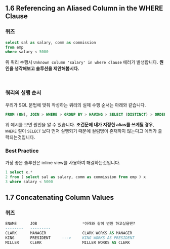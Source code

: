 ## 1.6 Referencing an Aliased Column in the WHERE Clause

### 퀴즈

~~~sql
select sal as salary, comm as commission
from emp
where salary < 5000
~~~

위 쿼리 수행시 `Unknown column 'salary' in where clause` 에러가 발생합니다. **원인을 생각해보고 솔루션을 제안해봅시다.**

<br>

### 쿼리의 실행 순서

우리가 SQL 문법에 맞춰 작성하는 쿼리의 실제 수행 순서는 아래와 같습니다.

~~~sql
FROM (ON), JOIN > WHERE > GROUP BY > HAVING > SELECT (DISTINCT) > ORDER BY
~~~

위 예시를 보면 원인을 알 수 있습니다. **조건문에 내가 지정한 alias를 쓰게될 경우**,  `WHERE` 절이 `SELECT` 보다 먼저 실행되기 때문에 컬럼명이 존재하지 않는다고 에러가 출력되는것입니다.



### Best Practice

가장 좋은 솔루션은 inline view를 사용하여 해결하는것입니다.

~~~sql
1 select x.*
2 from ( select sal as salary, comm as commission from emp ) x
3 where salary < 5000
~~~





## 1.7 Concatenating Column Values

### 퀴즈

~~~sql
ENAME      JOB                    *아래와 같이 변환 하고싶을땐?
--------   --------- 					
CLARK      MANAGER                CLARK WORKS AS MANAGER
KING       PRESIDENT     --->     KING WORKS AS PRESIDENT
MILLER     CLERK                  MILLER WORKS AS CLERK
~~~



